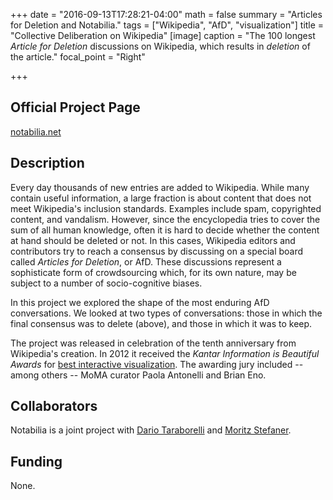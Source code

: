 +++
date = "2016-09-13T17:28:21-04:00"
math = false
summary = "Articles for Deletion and Notabilia."
tags = ["Wikipedia", "AfD", "visualization"]
title = "Collective Deliberation on Wikipedia"
[image]
  caption = "The 100 longest _Article for Deletion_ discussions on Wikipedia, which results in _deletion_ of the article."
  focal_point = "Right"

+++

## Official Project Page 

[notabilia.net <sup><i class="fas fa-external-link-alt"></i></sup>](//notabilia.net)

## Description

Every day thousands of new entries are added to Wikipedia. While many contain
useful information, a large fraction is about content that does not meet
Wikipedia's inclusion standards. Examples include spam, copyrighted content,
and vandalism. However, since the encyclopedia tries to cover the sum of all
human knowledge, often it is hard to decide whether the content at hand should
be deleted or not. In this cases, Wikipedia editors and contributors try to
reach a consensus by discussing on a special board called _Articles for
Deletion_, or AfD. These discussions represent a sophisticate form of
crowdsourcing which, for its own nature, may be subject to a number of
socio-cognitive biases.

In this project we explored the shape of the most enduring AfD conversations.
We looked at two types of conversations: those in which the final consensus was
to delete (above), and those in which it was to keep. 

The project was released in celebration of the tenth anniversary from
Wikipedia's creation. In 2012 it received the _Kantar Information is
Beautiful Awards_  for [best interactive
visualization](//www.informationisbeautifulawards.com/showcase/443-notabilia).
The awarding jury included -- among others -- MoMA curator Paola
Antonelli and Brian Eno.

## Collaborators 

Notabilia is a joint project with [Dario Taraborelli](//nitens.org/) and
[Moritz Stefaner](//truth-and-beauty.net/). 

## Funding
None.
